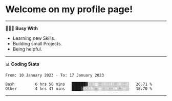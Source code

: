 # Welcome on my profile page!
<!-- print(("dralla"[::-1]+"s").capitalize()) -->

---
👨🏻‍💻 **Busy With**
* Learning new Skills.
* Building small Projects.
* Being helpful.

---
📊 **Coding Stats**
<!--START_SECTION:waka-->

```text
From: 10 January 2023 - To: 17 January 2023

Bash         6 hrs 50 mins   ██████▓░░░░░░░░░░░░░░░░░░   26.71 %
Other        4 hrs 47 mins   ████▓░░░░░░░░░░░░░░░░░░░░   18.70 %
```

<!--END_SECTION:waka-->
---
